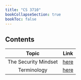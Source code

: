 ```yaml
---
title: "CS 3710"
bookCollapseSection: true
bookToc: false
---
```


## Contents

|Topic|Link|
|:--:|:--:|
|The Security Mindset|[here](/notes/cs3710/the-security-mindset)|
|Terminology|[here](/notes/cs3710/terminology)|
